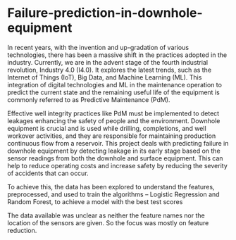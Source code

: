 # Failure-prediction-in-downhole-equipment

In recent years, with the invention and up-gradation of various technologies, there has been a 
massive shift in the practices adopted in the industry. Currently, we are in the advent stage of 
the fourth industrial revolution, Industry 4.0 (I4.0). It explores the latest trends, such as the 
Internet of Things (IoT), Big Data, and Machine Learning (ML). This integration of digital 
technologies and ML in the maintenance operation to predict the current state and the remaining 
useful life of the equipment is commonly referred to as Predictive Maintenance (PdM).

Effective well integrity practices like PdM must be implemented to detect leakages enhancing 
the safety of people and the environment. Downhole equipment is crucial and is used while 
drilling, completions, and well workover activities, and they are responsible for maintaining 
production continuous flow from a reservoir. This project deals with predicting failure in 
downhole equipment by detecting leakage in its early stage based on the sensor readings from 
both the downhole and surface equipment. This can help to reduce operating costs and increase 
safety by reducing the severity of accidents that can occur.

To achieve this, the data has been explored to understand the features, preprocessed, and used 
to train the algorithms – Logistic Regression and Random Forest, to achieve a model with the 
best test scores

The data available was unclear as neither the feature names nor the location of the sensors are given. So the focus was mostly on feature reduction.
